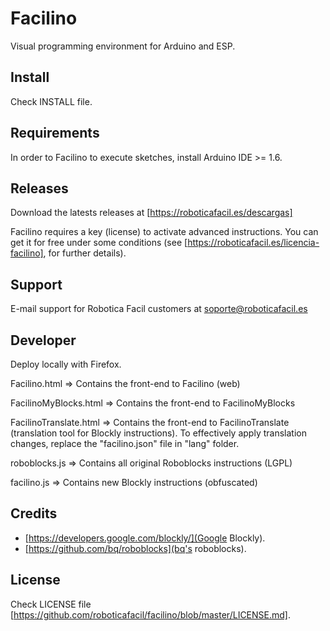 Facilino
=========

Visual programming environment for Arduino and ESP.


Install
-------

Check INSTALL file.


Requirements
------------

In order to Facilino to execute sketches, install Arduino IDE >= 1.6.


Releases
---------

Download the latests releases at [https://roboticafacil.es/descargas]

Facilino requires a key (license) to activate advanced instructions. You can get it for free under some conditions (see [https://roboticafacil.es/licencia-facilino], for further details).


Support
-------

E-mail support for Robotica Facil customers at <soporte@roboticafacil.es>


Developer
---------

Deploy locally with Firefox.

Facilino.html => Contains the front-end to Facilino (web)

FacilinoMyBlocks.html => Contains the front-end to FacilinoMyBlocks

FacilinoTranslate.html => Contains the front-end to FacilinoTranslate (translation tool for Blockly instructions). To effectively apply translation changes, replace the "facilino.json" file in "lang" folder.

roboblocks.js => Contains all original Roboblocks instructions (LGPL)

facilino.js => Contains new Blockly instructions (obfuscated)

Credits
-------

* [https://developers.google.com/blockly/](Google Blockly).
* [https://github.com/bq/roboblocks](bq's roboblocks).


License
-------

Check LICENSE file [https://github.com/roboticafacil/facilino/blob/master/LICENSE.md].

